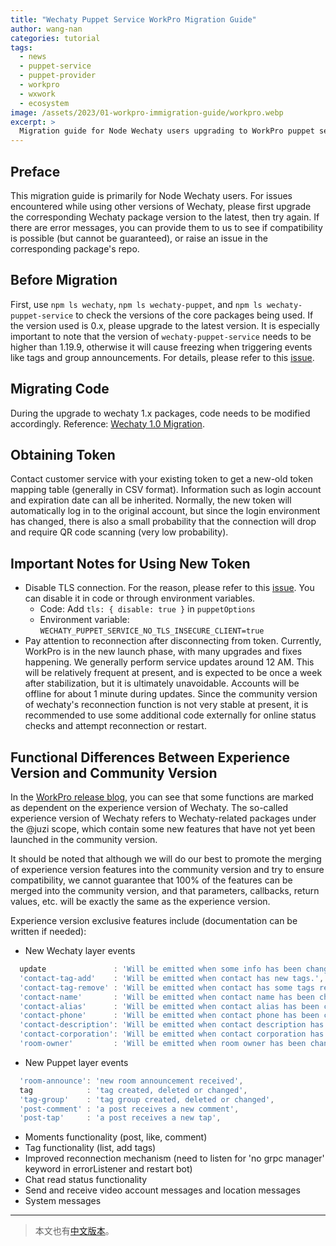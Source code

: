 ```yaml
---
title: "Wechaty Puppet Service WorkPro Migration Guide"
author: wang-nan
categories: tutorial
tags:
  - news
  - puppet-service
  - puppet-provider
  - workpro
  - wxwork
  - ecosystem
image: /assets/2023/01-workpro-immigration-guide/workpro.webp
excerpt: >
  Migration guide for Node Wechaty users upgrading to WorkPro puppet service, including version compatibility, code changes, token migration, and important configuration notes for TLS and reconnection handling.
---
```


## Preface

This migration guide is primarily for Node Wechaty users. For issues encountered while using other versions of Wechaty, please first upgrade the corresponding Wechaty package version to the latest, then try again. If there are error messages, you can provide them to us to see if compatibility is possible (but cannot be guaranteed), or raise an issue in the corresponding package's repo.

## Before Migration

First, use `npm ls wechaty`, `npm ls wechaty-puppet`, and `npm ls wechaty-puppet-service` to check the versions of the core packages being used. If the version used is 0.x, please upgrade to the latest version. It is especially important to note that the version of `wechaty-puppet-service` needs to be higher than 1.19.9, otherwise it will cause freezing when triggering events like tags and group announcements. For details, please refer to this [issue](https://github.com/wechaty/puppet-service/issues/216).

## Migrating Code

During the upgrade to wechaty 1.x packages, code needs to be modified accordingly. Reference: [Wechaty 1.0 Migration](https://juzihudong.feishu.cn/docx/PCL2dg0yjoDBkOxNlC9cb1H7nkg).

## Obtaining Token

Contact customer service with your existing token to get a new-old token mapping table (generally in CSV format). Information such as login account and expiration date can all be inherited. Normally, the new token will automatically log in to the original account, but since the login environment has changed, there is also a small probability that the connection will drop and require QR code scanning (very low probability).

## Important Notes for Using New Token

- Disable TLS connection. For the reason, please refer to this [issue](https://github.com/wechaty/puppet-service/issues/160). You can disable it in code or through environment variables.
  - Code: Add `tls: { disable: true }` in `puppetOptions`
  - Environment variable: `WECHATY_PUPPET_SERVICE_NO_TLS_INSECURE_CLIENT=true`
- Pay attention to reconnection after disconnecting from token. Currently, WorkPro is in the new launch phase, with many upgrades and fixes happening. We generally perform service updates around 12 AM. This will be relatively frequent at present, and is expected to be once a week after stabilization, but it is ultimately unavoidable. Accounts will be offline for about 1 minute during updates. Since the community version of wechaty's reconnection function is not very stable at present, it is recommended to use some additional code externally for online status checks and attempt reconnection or restart.

## Functional Differences Between Experience Version and Community Version

In the [WorkPro release blog](https://wechaty.js.org/2022/12/23/introducing-workpro-puppet/), you can see that some functions are marked as dependent on the experience version of Wechaty. The so-called experience version of Wechaty refers to Wechaty-related packages under the @juzi scope, which contain some new features that have not yet been launched in the community version.

It should be noted that although we will do our best to promote the merging of experience version features into the community version and try to ensure compatibility, we cannot guarantee that 100% of the features can be merged into the community version, and that parameters, callbacks, return values, etc. will be exactly the same as the experience version.

Experience version exclusive features include (documentation can be written if needed):

- New Wechaty layer events

```ts
  update               : 'Will be emitted when some info has been changed.',
  'contact-tag-add'    : 'Will be emitted when contact has new tags.',
  'contact-tag-remove' : 'Will be emitted when contact has some tags removed.',
  'contact-name'       : 'Will be emitted when contact name has been changed.',
  'contact-alias'      : 'Will be emitted when contact alias has been changed.',
  'contact-phone'      : 'Will be emitted when contact phone has been changed.',
  'contact-description': 'Will be emitted when contact description has been changed.',
  'contact-corporation': 'Will be emitted when contact corporation has been changed.',
  'room-owner'         : 'Will be emitted when room owner has been changed.',
```

- New Puppet layer events

```ts
  'room-announce': 'new room announcement received',
  tag            : 'tag created, deleted or changed',
  'tag-group'    : 'tag group created, deleted or changed',
  'post-comment' : 'a post receives a new comment',
  'post-tap'     : 'a post receives a new tap',
```

- Moments functionality (post, like, comment)
- Tag functionality (list, add tags)
- Improved reconnection mechanism (need to listen for 'no grpc manager' keyword in errorListener and restart bot)
- Chat read status functionality
- Send and receive video account messages and location messages
- System messages

---

> 本文也有[中文版本](/2023/01/18/workpro-immigration-guide/)。
